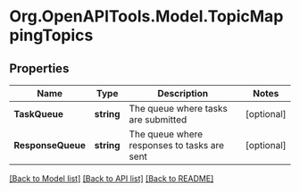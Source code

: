 # Org.OpenAPITools.Model.TopicMappingTopics

## Properties

Name | Type | Description | Notes
------------ | ------------- | ------------- | -------------
**TaskQueue** | **string** | The queue where tasks are submitted | [optional] 
**ResponseQueue** | **string** | The queue where responses to tasks are sent | [optional] 

[[Back to Model list]](../README.md#documentation-for-models) [[Back to API list]](../README.md#documentation-for-api-endpoints) [[Back to README]](../README.md)

